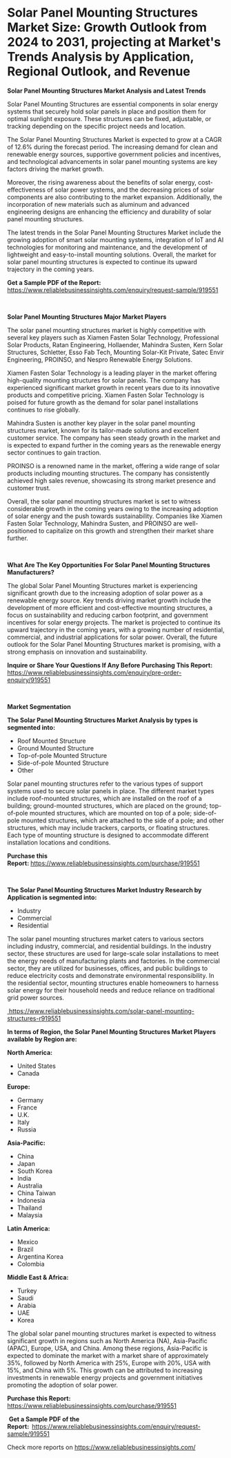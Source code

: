 <p><h1>Solar Panel Mounting Structures Market Size: Growth Outlook from 2024 to 2031, projecting at Market's Trends Analysis by Application, Regional Outlook, and Revenue</h1></p><p><strong>Solar Panel Mounting Structures Market Analysis and Latest Trends</strong></p>
<p><p>Solar Panel Mounting Structures are essential components in solar energy systems that securely hold solar panels in place and position them for optimal sunlight exposure. These structures can be fixed, adjustable, or tracking depending on the specific project needs and location.</p><p>The Solar Panel Mounting Structures Market is expected to grow at a CAGR of 12.6% during the forecast period. The increasing demand for clean and renewable energy sources, supportive government policies and incentives, and technological advancements in solar panel mounting systems are key factors driving the market growth. </p><p>Moreover, the rising awareness about the benefits of solar energy, cost-effectiveness of solar power systems, and the decreasing prices of solar components are also contributing to the market expansion. Additionally, the incorporation of new materials such as aluminum and advanced engineering designs are enhancing the efficiency and durability of solar panel mounting structures.</p><p>The latest trends in the Solar Panel Mounting Structures Market include the growing adoption of smart solar mounting systems, integration of IoT and AI technologies for monitoring and maintenance, and the development of lightweight and easy-to-install mounting solutions. Overall, the market for solar panel mounting structures is expected to continue its upward trajectory in the coming years.</p></p>
<p><strong>Get a Sample PDF of the Report:&nbsp;</strong> <a href="https://www.reliablebusinessinsights.com/enquiry/request-sample/919551">https://www.reliablebusinessinsights.com/enquiry/request-sample/919551</a></p>
<p>&nbsp;</p>
<p><strong>Solar Panel Mounting Structures Major Market Players</strong></p>
<p><p>The solar panel mounting structures market is highly competitive with several key players such as Xiamen Fasten Solar Technology, Professional Solar Products, Ratan Engineering, Hollaender, Mahindra Susten, Kern Solar Structures, Schletter, Esso Fab Tech, Mounting Solar-Kit Private, Satec Envir Engineering, PROINSO, and Nespro Renewable Energy Solutions.</p><p>Xiamen Fasten Solar Technology is a leading player in the market offering high-quality mounting structures for solar panels. The company has experienced significant market growth in recent years due to its innovative products and competitive pricing. Xiamen Fasten Solar Technology is poised for future growth as the demand for solar panel installations continues to rise globally.</p><p>Mahindra Susten is another key player in the solar panel mounting structures market, known for its tailor-made solutions and excellent customer service. The company has seen steady growth in the market and is expected to expand further in the coming years as the renewable energy sector continues to gain traction.</p><p>PROINSO is a renowned name in the market, offering a wide range of solar products including mounting structures. The company has consistently achieved high sales revenue, showcasing its strong market presence and customer trust.</p><p>Overall, the solar panel mounting structures market is set to witness considerable growth in the coming years owing to the increasing adoption of solar energy and the push towards sustainability. Companies like Xiamen Fasten Solar Technology, Mahindra Susten, and PROINSO are well-positioned to capitalize on this growth and strengthen their market share further.</p></p>
<p>&nbsp;</p>
<p><strong>What Are The Key Opportunities For Solar Panel Mounting Structures Manufacturers?</strong></p>
<p><p>The global Solar Panel Mounting Structures market is experiencing significant growth due to the increasing adoption of solar power as a renewable energy source. Key trends driving market growth include the development of more efficient and cost-effective mounting structures, a focus on sustainability and reducing carbon footprint, and government incentives for solar energy projects. The market is projected to continue its upward trajectory in the coming years, with a growing number of residential, commercial, and industrial applications for solar power. Overall, the future outlook for the Solar Panel Mounting Structures market is promising, with a strong emphasis on innovation and sustainability.</p></p>
<p><strong>Inquire or Share Your Questions If Any Before Purchasing This Report:</strong> <a href="https://www.reliablebusinessinsights.com/enquiry/pre-order-enquiry/919551">https://www.reliablebusinessinsights.com/enquiry/pre-order-enquiry/919551</a></p>
<p>&nbsp;</p>
<p><strong>Market Segmentation</strong></p>
<p><strong>The Solar Panel Mounting Structures Market Analysis by types is segmented into:</strong></p>
<p><ul><li>Roof Mounted Structure</li><li>Ground Mounted Structure</li><li>Top-of-pole Mounted Structure</li><li>Side-of-pole Mounted Structure</li><li>Other</li></ul></p>
<p><p>Solar panel mounting structures refer to the various types of support systems used to secure solar panels in place. The different market types include roof-mounted structures, which are installed on the roof of a building; ground-mounted structures, which are placed on the ground; top-of-pole mounted structures, which are mounted on top of a pole; side-of-pole mounted structures, which are attached to the side of a pole; and other structures, which may include trackers, carports, or floating structures. Each type of mounting structure is designed to accommodate different installation locations and conditions.</p></p>
<p><strong>Purchase this Report:&nbsp;</strong><a href="https://www.reliablebusinessinsights.com/purchase/919551">https://www.reliablebusinessinsights.com/purchase/919551</a></p>
<p>&nbsp;</p>
<p><strong>The Solar Panel Mounting Structures Market Industry Research by Application is segmented into:</strong></p>
<p><ul><li>Industry</li><li>Commercial</li><li>Residential</li></ul></p>
<p><p>The solar panel mounting structures market caters to various sectors including industry, commercial, and residential buildings. In the industry sector, these structures are used for large-scale solar installations to meet the energy needs of manufacturing plants and factories. In the commercial sector, they are utilized for businesses, offices, and public buildings to reduce electricity costs and demonstrate environmental responsibility. In the residential sector, mounting structures enable homeowners to harness solar energy for their household needs and reduce reliance on traditional grid power sources.</p></p>
<p><a href="https://www.reliablebusinessinsights.com/solar-panel-mounting-structures-r919551">&nbsp;https://www.reliablebusinessinsights.com/solar-panel-mounting-structures-r919551</a></p>
<p><strong>In terms of Region, the Solar Panel Mounting Structures Market Players available by Region are:</strong></p>
<p>
    <p> <strong> North America: </strong>
        <ul>
            <li>United States</li>
            <li>Canada</li>
        </ul>
        </p> 
    <p> <strong> Europe: </strong>
        <ul>
            <li>Germany</li>
            <li>France</li>
            <li>U.K.</li>
            <li>Italy</li>
            <li>Russia</li>
        </ul>
        </p> 
    <p> <strong> Asia-Pacific: </strong>
        <ul>
            <li>China</li>
            <li>Japan</li>
            <li>South Korea</li>
            <li>India</li>
            <li>Australia</li>
            <li>China Taiwan</li>
            <li>Indonesia</li>
            <li>Thailand</li>
            <li>Malaysia</li>
        </ul>
        </p> 
    <p> <strong> Latin America: </strong>
        <ul>
            <li>Mexico</li>
            <li>Brazil</li>
            <li>Argentina Korea</li>
            <li>Colombia</li>
        </ul>
        </p> 
    <p> <strong> Middle East & Africa: </strong>
        <ul>
            <li>Turkey</li>
            <li>Saudi</li>
            <li>Arabia</li>
            <li>UAE</li>
            <li>Korea</li>
        </ul>
    </p>
    </p>
<p><p>The global solar panel mounting structures market is expected to witness significant growth in regions such as North America (NA), Asia-Pacific (APAC), Europe, USA, and China. Among these regions, Asia-Pacific is expected to dominate the market with a market share of approximately 35%, followed by North America with 25%, Europe with 20%, USA with 15%, and China with 5%. This growth can be attributed to increasing investments in renewable energy projects and government initiatives promoting the adoption of solar power.</p></p>
<p><strong>Purchase this Report: </strong><a href="https://www.reliablebusinessinsights.com/purchase/919551">https://www.reliablebusinessinsights.com/purchase/919551</a></p>
<p>&nbsp;<strong>Get a Sample PDF of the Report:&nbsp;&nbsp;</strong><a href="https://www.reliablebusinessinsights.com/enquiry/request-sample/919551">https://www.reliablebusinessinsights.com/enquiry/request-sample/919551</a></p>
<p><strong></strong></p>
<p>Check more reports on <a href="https://www.reliablebusinessinsights.com/">https://www.reliablebusinessinsights.com/</a></p>